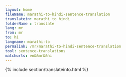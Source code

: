 ```yaml
---
layout: home
fileName: marathi-to-hindi-sentence-translation
translatein: marathi_to_hindi
folderName : translate
lang: mr
from: mr
to: hi
langname: marathi-to
permalink: /mr/marathi-to-hindi-sentence-translation
tool: sentence-translations
matchurls: en&&mr&&hi
---
```

{% include section/translateinto.html %}
